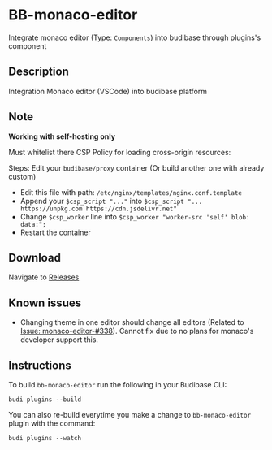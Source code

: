 # BB-monaco-editor

Integrate monaco editor (Type: `Components`) into budibase through plugins's component

## Description

Integration Monaco editor (VSCode) into budibase platform

## Note

**Working with self-hosting only**

Must whitelist there CSP Policy for loading cross-origin resources:

Steps:
Edit your `budibase/proxy` container (Or build another one with already custom)

- Edit this file with path: `/etc/nginx/templates/nginx.conf.template`
- Append your `$csp_script "..."` into `$csp_script "...  https://unpkg.com https://cdn.jsdelivr.net"`
- Change `$csp_worker` line into `$csp_worker "worker-src 'self' blob: data:";`
- Restart the container

## Download

Navigate to [Releases](https://github.com/WorkerBotAI/bb-monaco-editor-plugin/releases)

## Known issues

- Changing theme in one editor should change all editors (Related to
  [Issue: monaco-editor-#338](https://github.com/microsoft/monaco-editor/issues/338)). Cannot fix due to no plans for monaco's developer support this.

## Instructions

To build `bb-monaco-editor` run the following in your Budibase CLI:

```
budi plugins --build
```

You can also re-build everytime you make a change to `bb-monaco-editor` plugin with the command:

```
budi plugins --watch
```
